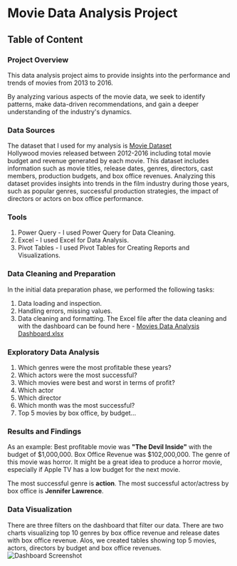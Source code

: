 # Movie Data Analysis Project

## Table of Content

### Project Overview
This data analysis project aims to provide insights into the performance and trends of movies from 2013 to 2016. 

By analyzing various aspects of the movie data, we seek to identify patterns, make data-driven recommendations, and gain a deeper understanding of the industry's dynamics.

### Data Sources
The dataset that I used for my analysis is [Movie Dataset](https://www.kaggle.com/datasets/arpitsinghaiml/movie-data2012-2016) </br>
Hollywood movies released between 2012-2016 including total movie budget and revenue generated by each movie. 
This dataset includes information such as movie titles, release dates, genres, directors, cast members, production budgets, and box office revenues. Analyzing this dataset provides insights into trends in the film industry during those years, such as popular genres, successful production strategies, the impact of directors or actors on box office performance.
### Tools
1. Power Query - I used Power Query for Data Cleaning.
2. Excel - I used Excel for Data Analysis.
3. Pivot Tables - I used Pivot Tables for Creating Reports and Visualizations.

### Data Cleaning and Preparation
In the initial data preparation phase, we performed the following tasks:

1. Data loading and inspection.
2. Handling errors, missing values.
3. Data cleaning and formatting. The Excel file after the data cleaning and with the dashboard can be found here - 
  [Movies Data Analysis Dashboard.xlsx](https://github.com/user-attachments/files/17711509/Movies.Data.Analysis.Dashboard.xlsx)

### Exploratory Data Analysis
1. Which genres were the most profitable these years?
2. Which actors were the most successful?
3. Which movies were best and worst in terms of profit?
4. Which actor
5. Which director
6. Which month was the most successful?
7. Top 5 movies by box office, by budget...

### Results and Findings
As an example: Best profitable movie was **"The Devil Inside"** with the budget of $1,000,000. Box Office Revenue was $102,000,000. The genre of this movie was horror. It might be a great idea to produce a horror movie, especially if Apple TV has a low budget for the next movie.


The most successful genre is **action**.
The most successful actor/actress by box office is **Jennifer Lawrence**.

### Data Visualization
There are three filters on the dashboard that filter our data. There are two charts visualizing top 10 genres by box office revenue and release dates with box office revenue.
Alos, we created tables showing top 5 movies, actors, directors by budget and box office revenues.
![Dashboard Screenshot](https://github.com/user-attachments/assets/938269ae-8b54-41d0-970b-a6284b4e5d81)


